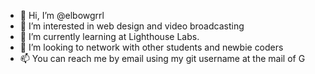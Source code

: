 - 👋 Hi, I’m @elbowgrrl
- 👀 I’m interested in web design and video broadcasting
- 🌱 I’m currently learning at Lighthouse Labs.
- 💞️ I’m looking to network with other students and newbie coders
- 📫 You can reach me by email using my git username at the mail of G

